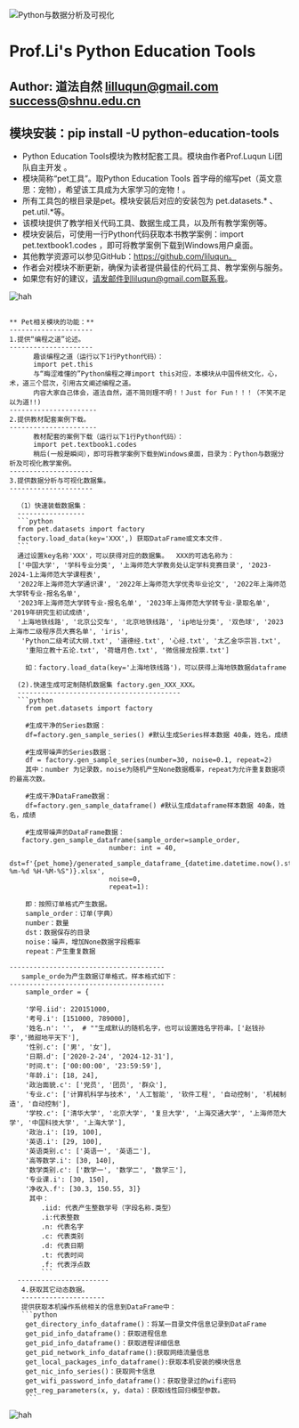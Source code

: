 ![Python与数据分析及可视化](https://imgservice.suning.cn/uimg1/b2c/image/gIH3lXgAHfqhSFy_QvLmpQ.jpg_800w_800h_4e)
# Prof.Li's Python Education Tools

## Author: 道法自然  lilluqun@gmail.com success@shnu.edu.cn

## **模块安装：pip install -U python-education-tools**

* Python Education Tools模块为教材配套工具。模块由作者Prof.Luqun Li团队自主开发 。
* 模块简称“pet工具”。取Python Education Tools 首字母的缩写pet（英文意思：宠物），希望该工具成为大家学习的宠物！。
* 所有工具包的根目录是pet。模块安装后对应的安装包为 pet.datasets.* 、pet.util.*等。
* 该模块提供了教学相关代码工具、数据生成工具，以及所有教学案例等。
* 模块安装后，可使用一行Python代码获取本书教学案例：import pet.textbook1.codes ，即可将教学案例下载到Windows用户桌面。
* 其他教学资源可以参见GitHub：https://github.com/liluqun。
* 作者会对模块不断更新，确保为读者提供最佳的代码工具、教学案例与服务。
* 如果您有好的建议，请发邮件到liluqun@gmail.com联系我。

![hah](https://tse1-mm.cn.bing.net/th/id/OIP-C.1WzofyXU4XlVG1soFYMmpgHaEc?w=273&h=180&c=7&r=0&o=5&dpr=2&pid=1.7)

`````

** Pet相关模块的功能：**
---------------------
1.提供“编程之道”论述。
---------------------
      趣谈编程之道（运行以下1行Python代码）：
      import pet.this
      与“晦涩难懂的”Python编程之禅import this对应，本模块从中国传统文化，心，术，道三个层次，引用古文阐述编程之道。
      内容大家自己体会，道法自然，道不简则理不明！！Just for Fun！！！（不笑不足以为道!!)
----------------------
2.提供教材配套案例下载。
----------------------
      教材配套的案例下载（运行以下1行Python代码）：
      import pet.textbook1.codes
      稍后(一般是瞬间），即可将教学案例下载到Windows桌面，目录为：Python与数据分析及可视化教学案例。
---------------------  
3.提供数据分析与可视化数据集。
---------------------

  （1）快速装载数据集：
  -----------------
  ```python
  from pet.datasets import factory
  factory.load_data(key='XXX',) 获取DataFrame或文本文件.
  ```
  通过设置key名称'XXX'，可以获得对应的数据集。  XXX的可选名称为：
  ['中国大学', '学科专业分类', '上海师范大学教务处认定学科竞赛目录', '2023-2024-1上海师范大学课程表', 
  '2022年上海师范大学通识课', '2022年上海师范大学优秀毕业论文', '2022年上海师范大学转专业-报名名单', 
  '2023年上海师范大学转专业-报名名单', '2023年上海师范大学转专业-录取名单', '2019年研究生初试成绩', 
  '上海地铁线路', '北京公交车', '北京地铁线路', 'ip地址分类', '双色球', '2023上海市二级程序员大赛名单', 'iris',
   'Python二级考试大纲.txt', '道德经.txt', '心经.txt', '太乙金华宗旨.txt',
    '重阳立教十五论.txt', '荷塘月色.txt', '微信接龙投票.txt']
  
    如：factory.load_data(key='上海地铁线路')，可以获得上海地铁数据dataframe
  
  (2).快速生成可定制随机数据集 factory.gen_XXX_XXX。
  -----------------------------------------
  ```python
    from pet.datasets import factory
    
    #生成干净的Series数据：
    df=factory.gen_sample_series() #默认生成Series样本数据 40条，姓名，成绩
    
    #生成带噪声的Series数据：
    df = factory.gen_sample_series(number=30, noise=0.1, repeat=2)
    其中：number 为记录数，noise为随机产生None数据概率，repeat为允许重复数据项的最高次数。
    
    #生成干净DataFrame数据：
    df=factory.gen_sample_dataframe() #默认生成dataframe样本数据 40条，姓名，成绩
    
    #生成带噪声的DataFrame数据：
   factory.gen_sample_dataframe(sample_order=sample_order,
                         number: int = 40,
                         dst=f'{pet_home}/generated_sample_dataframe_{datetime.datetime.now().strftime("%Y-%m-%d %H-%M-%S")}.xlsx',
                         noise=0,
                         repeat=1):

    即：按照订单格式产生数据。
    sample_order：订单(字典）
    number：数量
    dst：数据保存的目录
    noise：噪声，增加None数据字段概率
    repeat：产生重复数据
   
---------------------------------------
   sample_orde为产生数据订单格式，样本格式如下：
---------------------------------------
    sample_order = {

    '学号.iid': 220151000,
    '考号.i': [151000, 789000],
    '姓名.n': '',  # ""生成默认的随机名字，也可以设置姓名字符串，['赵钱孙李','微甜地平天下'],
    '性别.c': ['男', '女'],
    '日期.d': ['2020-2-24', '2024-12-31'],
    '时间.t': ['00:00:00', '23:59:59'],
    '年龄.i': [18, 24],
    '政治面貌.c': ['党员', '团员', '群众'],
    '专业.c': ['计算机科学与技术', '人工智能', '软件工程', '自动控制', '机械制造', '自动控制'],
    '学校.c': ['清华大学', '北京大学', '复旦大学', '上海交通大学', '上海师范大学', '中国科技大学', '上海大学'],
    '政治.i': [19, 100],
    '英语.i': [29, 100],
    '英语类别.c': ['英语一', '英语二'],
    '高等数学.i': [30, 140],
    '数学类别.c': ['数学一', '数学二', '数学三'],
    '专业课.i': [30, 150],
    '净收入.f': [30.3, 150.55, 3]}
     其中：
        .iid: 代表产生整数学号（字段名称.类型）
        .i:代表整数
        .n: 代表名字
        .c: 代表类别
        .d: 代表日期
        .t: 代表时间
        .f: 代表浮点数
        ```
  -----------------------
   4.获取其它动态数据。
   ---------------------
   提供获取本机操作系统相关的信息到DataFrame中：
   ```python
    get_directory_info_dataframe()：将某一目录文件信息记录到DataFrame
    get_pid_info_dataframe()：获取进程信息
    get_pid_info_dataframe()：获取进程详细信息
    get_pid_network_info_dataframe():获取网络流量信息
    get_local_packages_info_dataframe():获取本机安装的模块信息
    get_nic_info_series()：获取网卡信息
    get_wifi_password_info_dataframe()：获取登录过的wifi密码
    get_reg_parameters(x, y, data)：获取线性回归模型参数。
    ```

`````

![hah](https://pic.qtfm.cn/2018/07/26/partner_72d7e1f09c547f3659b373eff7ae1d4f.jpg!400)
